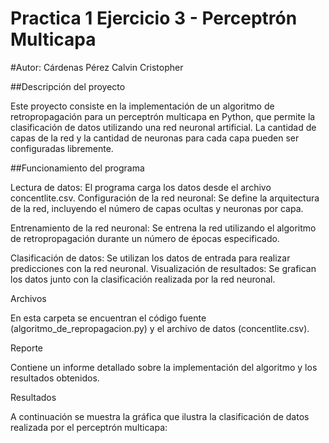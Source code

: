 # Practica 1 Ejercicio 3 - Perceptrón Multicapa
#Autor: Cárdenas Pérez Calvin Cristopher

##Descripción del proyecto

Este proyecto consiste en la implementación de un algoritmo de retropropagación para un perceptrón multicapa en Python, que permite la clasificación de datos utilizando una red neuronal artificial. La cantidad de capas de la red y la cantidad de neuronas para cada capa pueden ser configuradas libremente.

##Funcionamiento del programa

Lectura de datos: El programa carga los datos desde el archivo concentlite.csv.
Configuración de la red neuronal: Se define la arquitectura de la red, incluyendo el número de capas ocultas y neuronas por capa.

Entrenamiento de la red neuronal: Se entrena la red utilizando el algoritmo de retropropagación durante un número de épocas especificado.

Clasificación de datos: Se utilizan los datos de entrada para realizar predicciones con la red neuronal.
Visualización de resultados: Se grafican los datos junto con la clasificación realizada por la red neuronal.

Archivos

En esta carpeta se encuentran el código fuente (algoritmo_de_repropagacion.py) y el archivo de datos (concentlite.csv).

Reporte

Contiene un informe detallado sobre la implementación del algoritmo y los resultados obtenidos.

Resultados

A continuación se muestra la gráfica que ilustra la clasificación de datos realizada por el perceptrón multicapa:
